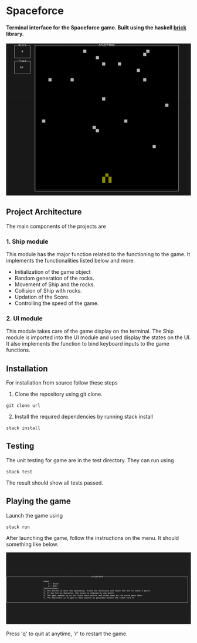 # Spaceforce

#### Terminal interface for the Spaceforce game. Built using the haskell [brick](https://hackage.haskell.org/package/brick-0.18) library.

<p align="center">
  <img src="./docs/img/gameGif.gif"/>
</p>

## Project Architecture
The main components of the projects are
### 1. Ship module
  This module has the major function related to the functioning to the game. It implements the functionalities listed below and more.
  * Initialization of the game object
  * Random generation of the rocks.
  * Movement of Ship and the rocks.
  * Collision of Ship with rocks.
  * Updation of the Score.
  * Controlling the speed of the game.
### 2. UI module
  This module takes care of the game display on the terminal. The Ship module is imported into the UI module and used display the states on the UI. It also implements the function to bind keyboard inputs to the game functions.



## Installation
For installation from source follow these steps
1. Clone the repository using git clone.
```shell
git clone url
```
2. Install the required dependencies by running stack install
```shell
stack install
```

## Testing
The unit testing for game are in the test directory. They can run using
```shell
stack test
```
The result should show all tests passed.

## Playing the game

Launch the game using
```shell
stack run
```

After launching the game, follow the instructions on the menu. It should something like below.

<p align="center">
  <img src="./docs/img/gameMenu.jpg"/>
</p>

Press 'q' to quit at anytime, 'r' to restart the game.
